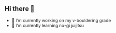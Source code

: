## Hi there 👋

<!--
**nugyn/nugyn** is a ✨ _special_ ✨ repository because its `README.md` (this file) appears on your GitHub profile.
-->

- 🔭 I’m currently working on my v-bouldering grade
- 🌱 I’m currently learning no-gi juijitsu
 <!--

- 👯 I’m looking to collaborate on ...
- 🤔 I’m looking for help with ...

- 💬 Ask me about ...
- 📫 How to reach me: ...
- 😄 Pronouns: ...
- ⚡ Fun fact: ...
-->

